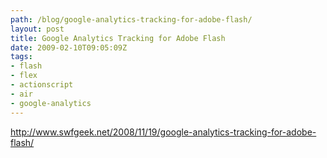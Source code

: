 ```yaml
---
path: /blog/google-analytics-tracking-for-adobe-flash/
layout: post
title: Google Analytics Tracking for Adobe Flash
date: 2009-02-10T09:05:09Z
tags:
- flash
- flex
- actionscript
- air
- google-analytics
---
```


<a href="http://www.swfgeek.net/2008/11/19/google-analytics-tracking-for-adobe-flash/">http://www.swfgeek.net/2008/11/19/google-analytics-tracking-for-adobe-flash/</a>